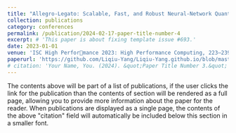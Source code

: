 ```yaml
---
title: "Allegro-Legato: Scalable, Fast, and Robust Neural-Network Quantum Molecular Dynamics via Sharpness-Aware Minimization"
collection: publications
category: conferences
permalink: /publication/2024-02-17-paper-title-number-4
excerpt: # 'This paper is about fixing template issue #693.'
date: 2023-01-01
venue: 'ISC High Performance 2023: High Performance Computing, 223–239'
paperurl: 'https://github.com/Liqiu-Yang/Liqiu-Yang.github.io/blob/master/files/2023-Ibayashi-Allegro-Legato-via-Sharpness-Aware-Minimization.pdf'    #  'http://Liqiu-Yang.github.io/files/2023-Ibayashi-Allegro-Legato-via-Sharpness-Aware-Minimization.pdf'
# citation: 'Your Name, You. (2024). &quot;Paper Title Number 3.&quot; <i>GitHub Journal of Bugs</i>. 1(3).'
---
```



The contents above will be part of a list of publications, if the user clicks the link for the publication than the contents of section will be rendered as a full page, allowing you to provide more information about the paper for the reader. When publications are displayed as a single page, the contents of the above "citation" field will automatically be included below this section in a smaller font.
